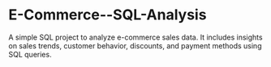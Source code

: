 # E-Commerce--SQL-Analysis
A simple SQL project to analyze e-commerce sales data. It includes insights on sales trends, customer behavior, discounts, and payment methods using SQL queries.
